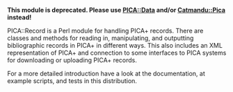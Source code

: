 **This module is deprecated. Please use [PICA::Data] and/or [Catmandu::Pica] instead!**

[PICA::Data]: https://metacpan.org/pod/PICA::Data
[Catmandu::PICA]: https://metacpan.org/pod/Catmandu::PICA

PICA::Record is a Perl module for handling PICA+ records. There are
classes and methods for reading in, manipulating, and outputting
bibliographic records in PICA+ in different ways. This also includes
an XML representation of PICA+ and connection to some interfaces 
to PICA systems for downloading or uploading PICA+ records.

For a more detailed introduction have a look at the documentation,
at example scripts, and tests in this distribution.
